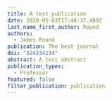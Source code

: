 ```yaml
---
title: A test publication
date: 2020-05-03T17:48:37.489Z
last_name_first_author: Round
authors:
  - James Round
publication: The best journal
doi: "324234234"
abstract: A test abstract
publication_types:
  - Professor
featured: false
filter_publication: publication
---
```

